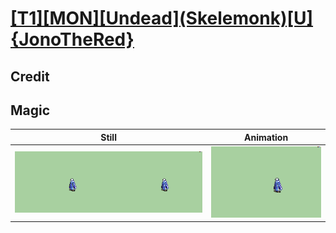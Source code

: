# [\[T1\]\[MON\]\[Undead\]\(Skelemonk\)\[U\]{JonoTheRed}](../)

## Credit


	
## Magic

| Still | Animation |
| :---: | :-------: |
| ![Magic still](./Magic_000.png) | ![Magic animation](./Magic.gif) |
